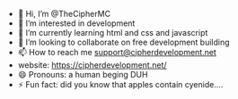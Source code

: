 - 👋 Hi, I’m @TheCipherMC
- 👀 I’m interested in development
- 🌱 I’m currently learning html and css and javascript
- 💞️ I’m looking to collaborate on free development building
- 📫 How to reach me support@cipherdevelopment.net
- website: https://cipherdevelopment.net/
- 😄 Pronouns: a human beging DUH
- ⚡ Fun fact: did you know that apples contain cyenide....

<!---
TheCipherMC/TheCipherMC is a ✨ special ✨ repository because its `README.md` (this file) appears on your GitHub profile.
You can click the Preview link to take a look at your changes.
--->
